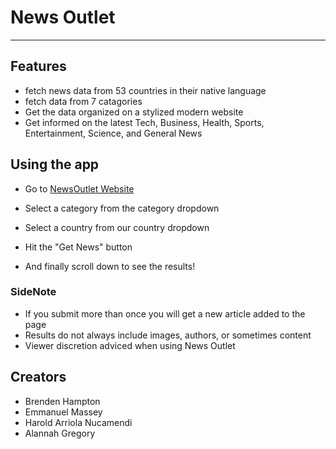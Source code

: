 # News Outlet

---

## Features

- fetch news data from 53 countries in their native language
- fetch data from 7 catagories
- Get the data organized on a stylized modern website
- Get informed on the latest Tech, Business, Health, Sports, Entertainment, Science, and General News

## Using the app

- Go to [NewsOutlet Website](http://3.14.71.197:8000/)
- Select a category from the category dropdown

- Select a country from our country dropdown
- Hit the "Get News" button
- And finally scroll down to see the results!

### SideNote

- If you submit more than once you will get a new article added to the page
- Results do not always include images, authors, or sometimes content
- Viewer discretion adviced when using News Outlet

## Creators

- Brenden Hampton
- Emmanuel Massey
- Harold Arriola Nucamendi
- Alannah Gregory
